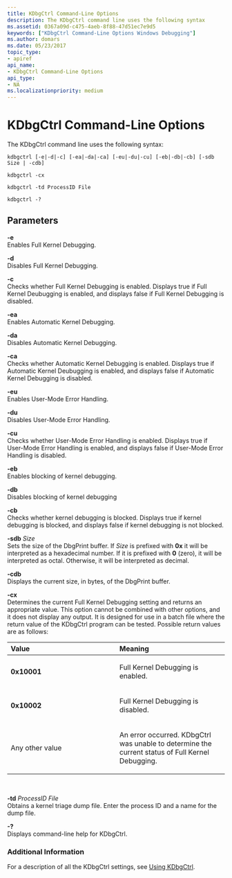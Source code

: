 ```yaml
---
title: KDbgCtrl Command-Line Options
description: The KDbgCtrl command line uses the following syntax
ms.assetid: 0367a09d-c475-4aeb-8f88-47d51ec7e9d5
keywords: ["KDbgCtrl Command-Line Options Windows Debugging"]
ms.author: domars
ms.date: 05/23/2017
topic_type:
- apiref
api_name:
- KDbgCtrl Command-Line Options
api_type:
- NA
ms.localizationpriority: medium
---
```


# KDbgCtrl Command-Line Options


The KDbgCtrl command line uses the following syntax:

```dbgcmd
kdbgctrl [-e|-d|-c] [-ea|-da|-ca] [-eu|-du|-cu] [-eb|-db|-cb] [-sdb Size | -cdb] 

kdbgctrl -cx 

kdbgctrl -td ProcessID File 

kdbgctrl -? 
```

## <span id="ddk_kdbgctrl_command_line_options_dbg"></span><span id="DDK_KDBGCTRL_COMMAND_LINE_OPTIONS_DBG"></span>Parameters


<span id="_______-e______"></span><span id="_______-E______"></span> **-e**   
Enables Full Kernel Debugging.

<span id="_______-d______"></span><span id="_______-D______"></span> **-d**   
Disables Full Kernel Debugging.

<span id="_______-c______"></span><span id="_______-C______"></span> **-c**   
Checks whether Full Kernel Debugging is enabled. Displays true if Full Kernel Deubugging is enabled, and displays false if Full Kernel Debugging is disabled.

<span id="_______-ea______"></span><span id="_______-EA______"></span> **-ea**   
Enables Automatic Kernel Debugging.

<span id="_______-da______"></span><span id="_______-DA______"></span> **-da**   
Disables Automatic Kernel Debugging.

<span id="_______-ca______"></span><span id="_______-CA______"></span> **-ca**   
Checks whether Automatic Kernel Debugging is enabled. Displays true if Automatic Kernel Deubugging is enabled, and displays false if Automatic Kernel Debugging is disabled.

<span id="_______-eu______"></span><span id="_______-EU______"></span> **-eu**   
Enables User-Mode Error Handling.

<span id="_______-du______"></span><span id="_______-DU______"></span> **-du**   
Disables User-Mode Error Handling.

<span id="_______-cu______"></span><span id="_______-CU______"></span> **-cu**   
Checks whether User-Mode Error Handling is enabled. Displays true if User-Mode Error Handling is enabled, and displays false if User-Mode Error Handling is disabled.

<span id="-eb"></span><span id="-EB"></span>**-eb**  
Enables blocking of kernel debugging.

<span id="-db"></span><span id="-DB"></span>**-db**  
Disables blocking of kernel debugging

<span id="-cb"></span><span id="-CB"></span>**-cb**  
Checks whether kernel debugging is blocked. Displays true if kernel debugging is blocked, and displays false if kernel debugging is not blocked.

<span id="_______-sdb_______Size______"></span><span id="_______-sdb_______size______"></span><span id="_______-SDB_______SIZE______"></span> **-sdb** *Size*   
Sets the size of the DbgPrint buffer. If *Size* is prefixed with **0x** it will be interpreted as a hexadecimal number. If it is prefixed with **0** (zero), it will be interpreted as octal. Otherwise, it will be interpreted as decimal.

<span id="_______-cdb______"></span><span id="_______-CDB______"></span> **-cdb**   
Displays the current size, in bytes, of the DbgPrint buffer.

<span id="_______-cx______"></span><span id="_______-CX______"></span> **-cx**   
Determines the current Full Kernel Debugging setting and returns an appropriate value. This option cannot be combined with other options, and it does not display any output. It is designed for use in a batch file where the return value of the KDbgCtrl program can be tested. Possible return values are as follows:

<table>
<colgroup>
<col width="50%" />
<col width="50%" />
</colgroup>
<thead>
<tr class="header">
<th align="left">Value</th>
<th align="left">Meaning</th>
</tr>
</thead>
<tbody>
<tr class="odd">
<td align="left"><p><strong>0x10001</strong></p></td>
<td align="left"><p>Full Kernel Debugging is enabled.</p></td>
</tr>
<tr class="even">
<td align="left"><p><strong>0x10002</strong></p></td>
<td align="left"><p>Full Kernel Debugging is disabled.</p></td>
</tr>
<tr class="odd">
<td align="left"><p>Any other value</p></td>
<td align="left"><p>An error occurred. KDbgCtrl was unable to determine the current status of Full Kernel Debugging.</p></td>
</tr>
</tbody>
</table>

 

<span id="-td_ProcessID_File"></span><span id="-td_processid_file"></span><span id="-TD_PROCESSID_FILE"></span>**-td** *ProcessID* *File*  
Obtains a kernel triage dump file. Enter the process ID and a name for the dump file.

<span id="_______-_______"></span> **-?**   
Displays command-line help for KDbgCtrl.

### <span id="Additional_Information"></span><span id="additional_information"></span><span id="ADDITIONAL_INFORMATION"></span>Additional Information

For a description of all the KDbgCtrl settings, see [Using KDbgCtrl](using-kdbgctrl.md).

 

 





